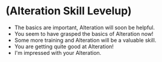 # (Alteration Skill Levelup)
- The basics are important, Alteration will soon be helpful.
- You seem to have grasped the basics of Alteration now!
- Some more training and Alteration will be a valuable skill.
- You are getting quite good at Alteration!
- I'm impressed with your Alteration.
